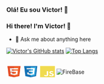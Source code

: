### Olá! Eu sou Victor! 👋
### Hi there! I'm Victor! 👋

- 💬 Ask me about anything here

[![Victor's GitHub stats](https://github-readme-stats.vercel.app/api?username=alanovictor&show_icons=true&theme=transparent&hide_border=true&title_color=60de86&icon_color=60be86&line_height=27)](https://github.com/alanovictor) 
[![Top Langs](https://github-readme-stats.vercel.app/api/top-langs/?username=alanovictor&langs_count=5&theme=transparent&hide_border=true&title_color=60be86)](https://github.com/alanovictor)

<div style="display: inline_block"><br>
  <img align="center" alt="HTML" height="30" width="40" src="https://raw.githubusercontent.com/devicons/devicon/master/icons/html5/html5-original.svg">
  <img align="center" alt="CSS" height="30" width="40" src="https://raw.githubusercontent.com/devicons/devicon/master/icons/css3/css3-original.svg">
  <img align="center" alt="JavaScript" height="30" width="40" src="https://raw.githubusercontent.com/devicons/devicon/master/icons/javascript/javascript-plain.svg">
  <img align="center" alt="FireBase" height="30" width="40" src="https://cdn.jsdelivr.net/gh/devicons/devicon/icons/firebase/firebase-plain-wordmark.svg" />
</div>


